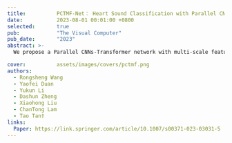```yaml
---
title:          PCTMF-Net： Heart Sound Classification with Parallel CNNs-Transformer and Second-Order Spectral Analysis
date:           2023-08-01 00:01:00 +0800
selected:       true
pub:            "The Visual Computer"
pub_date:       "2023"
abstract: >-
  We propose a Parallel CNNs-Transformer network with multi-scale feature context aggregation (PCTMF-Net) for electrocardiogram heart sound classification, which combines CNNs and a transformer encoder to extract hierarchical features and achieves state-of-the-art performance on publicly available datasets.

cover:          assets/images/covers/pctmf.png
authors:
  - Rongsheng Wang
  - Yaofei Duan
  - Yukun Li
  - Dashun Zheng
  - Xiaohong Liu
  - ChanTong Lam
  - Tao Tan†
links:
  Paper: https://link.springer.com/article/10.1007/s00371-023-03031-5
---
```


